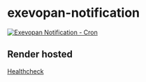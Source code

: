 # exevopan-notification
[![Exevopan Notification - Cron](https://github.com/victorgare/exevopan-notification/actions/workflows/main.yml/badge.svg)](https://github.com/victorgare/exevopan-notification/actions/workflows/main.yml)

## Render hosted
[Healthcheck](https://exevopan-notirication.onrender.com/hc)

